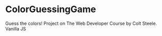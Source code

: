 # ColorGuessingGame
Guess the colors! Project on The Web Developer Course by Colt Steele. Vanilla JS
